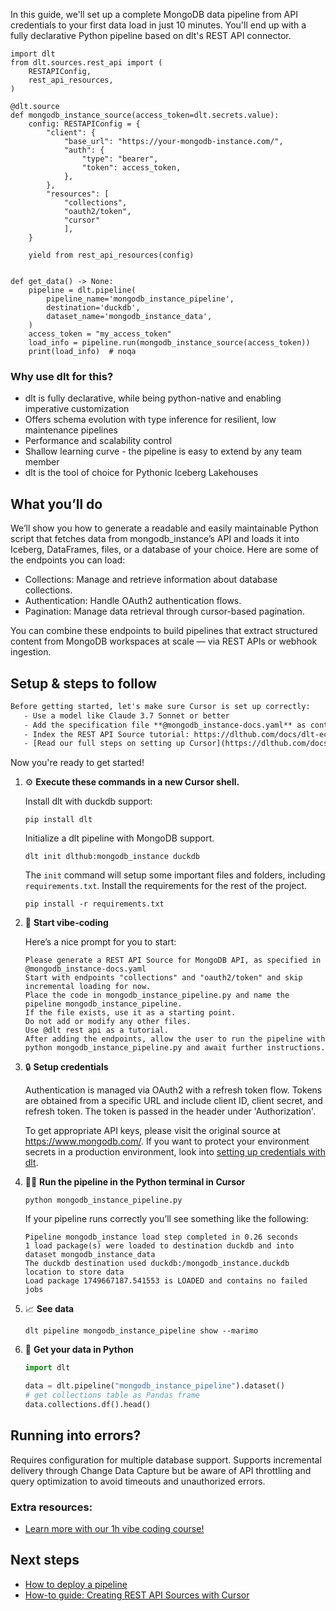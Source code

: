 In this guide, we'll set up a complete MongoDB data pipeline from API credentials to your first data load in just 10 minutes. You'll end up with a fully declarative Python pipeline based on dlt's REST API connector.

```python-outcome
import dlt
from dlt.sources.rest_api import (
    RESTAPIConfig,
    rest_api_resources,
)

@dlt.source
def mongodb_instance_source(access_token=dlt.secrets.value):
    config: RESTAPIConfig = {
        "client": {
            "base_url": "https://your-mongodb-instance.com/",
            "auth": {
                "type": "bearer",
                "token": access_token,
            },
        },
        "resources": [
            "collections",
            "oauth2/token",
            "cursor"
            ],
    }

    yield from rest_api_resources(config)


def get_data() -> None:
    pipeline = dlt.pipeline(
        pipeline_name='mongodb_instance_pipeline',
        destination='duckdb',
        dataset_name='mongodb_instance_data', 
    )
    access_token = "my_access_token"
    load_info = pipeline.run(mongodb_instance_source(access_token))
    print(load_info)  # noqa
```

### Why use dlt for this?

- dlt is fully declarative, while being python-native and enabling imperative customization
- Offers schema evolution with type inference for resilient, low maintenance pipelines
- Performance and scalability control
- Shallow learning curve - the pipeline is easy to extend by any team member
- dlt is the tool of choice for Pythonic Iceberg Lakehouses

## What you’ll do

We’ll show you how to generate a readable and easily maintainable Python script that fetches data from mongodb_instance’s API and loads it into Iceberg, DataFrames, files, or a database of your choice. Here are some of the endpoints you can load:

- Collections: Manage and retrieve information about database collections.
- Authentication: Handle OAuth2 authentication flows.
- Pagination: Manage data retrieval through cursor-based pagination.

You can combine these endpoints to build pipelines that extract structured content from MongoDB workspaces at scale — via REST APIs or webhook ingestion.

## Setup & steps to follow

```default
Before getting started, let's make sure Cursor is set up correctly:
   - Use a model like Claude 3.7 Sonnet or better
   - Add the specification file **@mongodb_instance-docs.yaml** as context
   - Index the REST API Source tutorial: https://dlthub.com/docs/dlt-ecosystem/verified-sources/rest_api/ and add it to context as **@dlt rest api**
   - [Read our full steps on setting up Cursor](https://dlthub.com/docs/dlt-ecosystem/llm-tooling/cursor-restapi#23-configuring-cursor-with-documentation)
```

Now you're ready to get started! 

1. ⚙️ **Execute these commands in a new Cursor shell.**
    
    Install dlt with duckdb support:
    ```shell
    pip install dlt
    ```

    Initialize a dlt pipeline with MongoDB support.
    ```shell
    dlt init dlthub:mongodb_instance duckdb
    ```

    The `init` command will setup some important files and folders, including `requirements.txt`. Install the requirements for the rest of the project.
    ```shell
    pip install -r requirements.txt
    ```
    
2. 🤠 **Start vibe-coding**
    
    Here’s a nice prompt for you to start: 
    
    ```prompt
    Please generate a REST API Source for MongoDB API, as specified in @mongodb_instance-docs.yaml 
    Start with endpoints "collections" and "oauth2/token" and skip incremental loading for now. 
    Place the code in mongodb_instance_pipeline.py and name the pipeline mongodb_instance_pipeline. 
    If the file exists, use it as a starting point. 
    Do not add or modify any other files. 
    Use @dlt rest api as a tutorial. 
    After adding the endpoints, allow the user to run the pipeline with python mongodb_instance_pipeline.py and await further instructions.
    ```

    
3. 🔒 **Setup credentials** 
    
    Authentication is managed via OAuth2 with a refresh token flow. Tokens are obtained from a specific URL and include client ID, client secret, and refresh token. The token is passed in the header under 'Authorization'.
    
    To get appropriate API keys, please visit the original source at https://www.mongodb.com/.
    If you want to protect your environment secrets in a production environment, look into [setting up credentials with dlt](https://dlthub.com/docs/walkthroughs/add_credentials).
    
4. 🏃‍♀️ **Run the pipeline in the Python terminal in Cursor**
    
    ```shell
    python mongodb_instance_pipeline.py
    ```
    
    If your pipeline runs correctly you’ll see something like the following:
    
    ```shell
    Pipeline mongodb_instance load step completed in 0.26 seconds
    1 load package(s) were loaded to destination duckdb and into dataset mongodb_instance_data
    The duckdb destination used duckdb:/mongodb_instance.duckdb location to store data
    Load package 1749667187.541553 is LOADED and contains no failed jobs
    ```
    
5. 📈 **See data**
    
    ```shell
    dlt pipeline mongodb_instance_pipeline show --marimo
    ```
    
6. 🐍 **Get your data in Python**
    
    ```python
    import dlt

   data = dlt.pipeline("mongodb_instance_pipeline").dataset()
   # get collections table as Pandas frame
   data.collections.df().head()
    ```

## Running into errors?

Requires configuration for multiple database support. Supports incremental delivery through Change Data Capture but be aware of API throttling and query optimization to avoid timeouts and unauthorized errors.

### Extra resources:

- [Learn more with our 1h vibe coding course!](https://www.youtube.com/watch?v=GGid70rnJuM)

## Next steps

- [How to deploy a pipeline](https://dlthub.com/docs/walkthroughs/deploy-a-pipeline)
- [How-to guide: Creating REST API Sources with Cursor](https://dlthub.com/docs/dlt-ecosystem/llm-tooling/cursor-restapi)